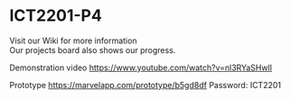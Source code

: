 # ICT2201-P4
Visit our Wiki for more information  
Our projects board also shows our progress.

Demonstration video
https://www.youtube.com/watch?v=nl3RYaSHwlI

Prototype
https://marvelapp.com/prototype/b5gd8df
Password: ICT2201
